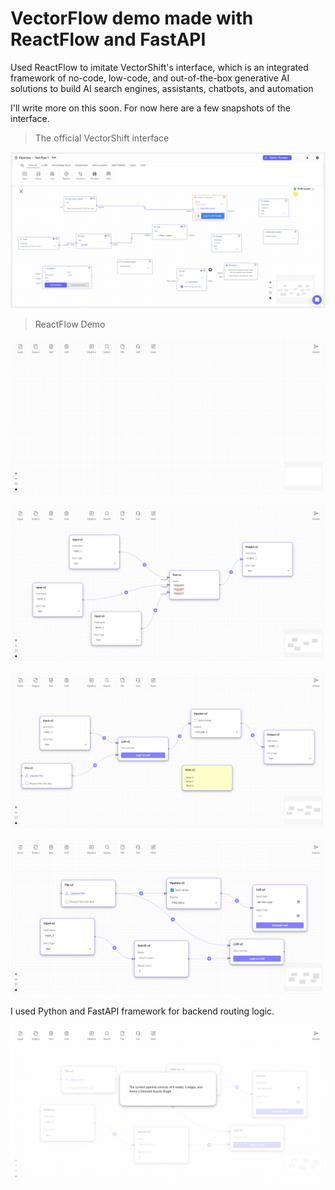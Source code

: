 # VectorFlow demo made with ReactFlow and FastAPI

Used ReactFlow to imitate VectorShift's interface, which is an integrated framework of no-code, low-code, and out-of-the-box generative AI solutions to build AI search engines, assistants, chatbots, and automation

I'll write more on this soon. For now here are a few snapshots of the interface.

> The official VectorShift interface

![](https://raw.githubusercontent.com/subham99saha/reactflow-vectorshift-demo/refs/heads/main/snaps/app.vectorshift.ai_pipelines_673f1c3c4115f19a4c2da603_vw%3Dedit.png)

> ReactFlow Demo

![](https://raw.githubusercontent.com/subham99saha/reactflow-vectorshift-demo/refs/heads/main/snaps/localhost_3000_.png)

![](https://raw.githubusercontent.com/subham99saha/reactflow-vectorshift-demo/refs/heads/main/snaps/localhost_3000_%20(1).png)

![](https://raw.githubusercontent.com/subham99saha/reactflow-vectorshift-demo/refs/heads/main/snaps/localhost_3000_%20(2).png)

![](https://raw.githubusercontent.com/subham99saha/reactflow-vectorshift-demo/refs/heads/main/snaps/localhost_3000_%20(3).png)

I used Python and FastAPI framework for backend routing logic.

![](https://raw.githubusercontent.com/subham99saha/reactflow-vectorshift-demo/refs/heads/main/snaps/localhost_3000_%20(4).png)
